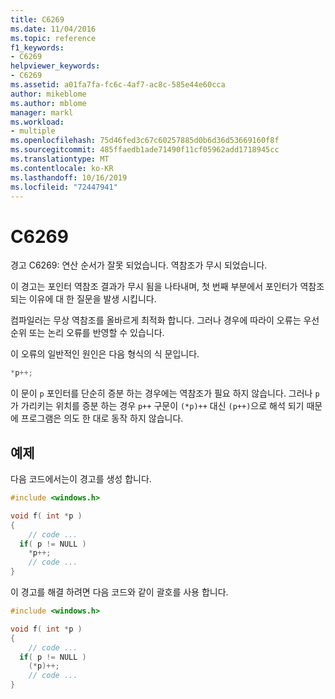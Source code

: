 ```yaml
---
title: C6269
ms.date: 11/04/2016
ms.topic: reference
f1_keywords:
- C6269
helpviewer_keywords:
- C6269
ms.assetid: a01fa7fa-fc6c-4af7-ac8c-585e44e60cca
author: mikeblome
ms.author: mblome
manager: markl
ms.workload:
- multiple
ms.openlocfilehash: 75d46fed3c67c60257885d0b6d36d53669160f8f
ms.sourcegitcommit: 485ffaedb1ade71490f11cf05962add1718945cc
ms.translationtype: MT
ms.contentlocale: ko-KR
ms.lasthandoff: 10/16/2019
ms.locfileid: "72447941"
---
```

# <a name="c6269"></a>C6269

경고 C6269: 연산 순서가 잘못 되었습니다. 역참조가 무시 되었습니다.

이 경고는 포인터 역참조 결과가 무시 됨을 나타내며, 첫 번째 부분에서 포인터가 역참조 되는 이유에 대 한 질문을 발생 시킵니다.

컴파일러는 무상 역참조를 올바르게 최적화 합니다. 그러나 경우에 따라이 오류는 우선 순위 또는 논리 오류를 반영할 수 있습니다.

이 오류의 일반적인 원인은 다음 형식의 식 문입니다.

```cpp
*p++;
```

이 문이 `p` 포인터를 단순히 증분 하는 경우에는 역참조가 필요 하지 않습니다. 그러나 `p`가 가리키는 위치를 증분 하는 경우 `p++` 구문이 `(*p)++` 대신 `(p++)`으로 해석 되기 때문에 프로그램은 의도 한 대로 동작 하지 않습니다.

## <a name="example"></a>예제

다음 코드에서는이 경고를 생성 합니다.

```cpp
#include <windows.h>

void f( int *p )
{
    // code ...
  if( p != NULL )
    *p++;
    // code ...
}
```

이 경고를 해결 하려면 다음 코드와 같이 괄호를 사용 합니다.

```cpp
#include <windows.h>

void f( int *p )
{
    // code ...
  if( p != NULL )
    (*p)++;
    // code ...
}
```
